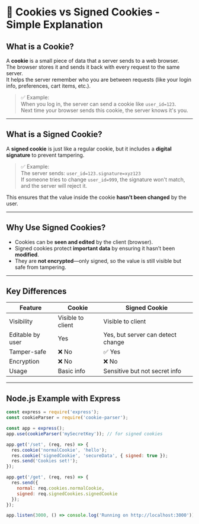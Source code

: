 # 🍪 Cookies vs Signed Cookies - Simple Explanation

## What is a Cookie?

A **cookie** is a small piece of data that a server sends to a web browser.  
The browser stores it and sends it back with every request to the same server.  
It helps the server remember who you are between requests (like your login info, preferences, cart items, etc.).

> ✅ Example:  
> When you log in, the server can send a cookie like `user_id=123`.  
> Next time your browser sends this cookie, the server knows it's you.
 
---

## What is a Signed Cookie?

A **signed cookie** is just like a regular cookie, but it includes a **digital signature** to prevent tampering.

> ✅ Example:  
> The server sends: `user_id=123.signature=xyz123`  
> If someone tries to change `user_id=999`, the signature won't match, and the server will reject it.

This ensures that the value inside the cookie **hasn’t been changed** by the user.

---

## Why Use Signed Cookies?

- Cookies can be **seen and edited** by the client (browser).
- Signed cookies protect **important data** by ensuring it hasn’t been **modified**.
- They are **not encrypted**—only signed, so the value is still visible but safe from tampering.

---

## Key Differences

| Feature          | Cookie                         | Signed Cookie                     |
|------------------|--------------------------------|-----------------------------------|
| Visibility       | Visible to client              | Visible to client                 |
| Editable by user | Yes                            | Yes, but server can detect change |
| Tamper-safe      | ❌ No                          | ✅ Yes                           |
| Encryption       | ❌ No                          | ❌ No                            |
| Usage            | Basic info                     | Sensitive but not secret info     |

---

## Node.js Example with Express

```js
const express = require('express');
const cookieParser = require('cookie-parser');

const app = express();
app.use(cookieParser('mySecretKey')); // for signed cookies

app.get('/set', (req, res) => {
  res.cookie('normalCookie', 'hello');
  res.cookie('signedCookie', 'secureData', { signed: true });
  res.send('Cookies set!');
});

app.get('/get', (req, res) => {
  res.send({
    normal: req.cookies.normalCookie,
    signed: req.signedCookies.signedCookie
  });
});

app.listen(3000, () => console.log('Running on http://localhost:3000'));
